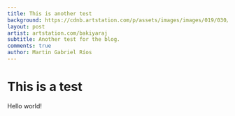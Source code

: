 ```yaml
---
title: This is another test
background: https://cdnb.artstation.com/p/assets/images/images/019/030/293/large/bakiyaraj-pandurangan-concept-015b.jpg?1561700509
layout: post
artist: artstation.com/bakiyaraj
subtitle: Another test for the blog.
comments: true
author: Martin Gabriel Ríos
---
```


# This is a test

Hello world!
